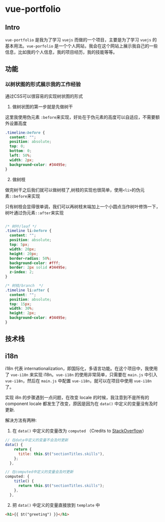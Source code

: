 # vue-portfolio

## Intro

`vue-portfolio` 是我为了学习 `vuejs` 而做的一个项目，主要是为了学习 `vuejs` 的基本用法。`vue-porfolio` 是一个个人网站，我会在这个网站上展示我自己的一些信息，比如我的个人信息，我的项目经历，我的技能等等。

## 功能
### 以树状图的形式展示我的工作经验
通过CSS可以很容易的实现树状图的形式
1. 做树状图的第一步就是先做树干

这里我使用伪元素 `:before`来实现，好处在于伪元素的高度可以自适应，不需要额外设置高度

```css
.timeline:before {
  content: "";
  position: absolute;
  top: 0;
  bottom: 0;
  left: 50%;
  width: 2px;
  background-color: #34495e;
}
```
2. 做树枝

做完树干之后我们就可以做树枝了,树枝的实现也很简单，使用`<li>`的伪元素`::before`来实现

只有树枝会显得很单调，我们可以再树枝末端加上一个小圆点当作树叶修饰一下，
树叶通过伪元素`::after`来实现

```css

/* 树叶/leaf */
.timeline li:before {
  content: "";
  position: absolute;
  top: 5px;
  width: 20px;
  height: 20px;
  border-radius: 50%;
  background-color: #fff;
  border: 2px solid #34495e;
  z-index: 2;
}

/* 树枝/branch  */
.timeline li:after {
  content: "";
  position: absolute;
  top: 15px;
  width: 30%;
  height: 2px;
  background-color: #34495e;
}

```

## 技术栈

## i18n

i18n 代表 internationalization，即国际化，多语言功能。在这个项目中，我使用了 `vue-i18n` 来实现 i18n。`vue-i18n` 的使用非常简单，只需要在 `main.js` 中引入 `vue-i18n`，然后在 `main.js` 中配置 `vue-i18n`，就可以在项目中使用 `vue-i18n` 了。

实现 i8n 的步骤遇到一点问题，在改变 locale 的时候，我注意到不是所有的 component locale 都发生了改变，原因是因为在 `data()` 中定义的变量没有及时更新.

解决方法有两种:

1. 在 `data()` 中定义的变量改为 `computed` （Credits to [StackOverflow](https://stackoverflow.com/questions/50278554/vue-i18n-not-updating-when-changing-locale)）

```js
// 在data中定义的变量不会及时更新
data() {
    return {
      title: this.$t("sectionTitles.skills"),
    };
  },
```

```js
// 在computed中定义的变量会及时更新
computed: {
    title() {
      return this.$t("sectionTitles.skills");
    },
  },
```

2. 把 `data()` 中定义的变量直接放到 `template` 中

```html
<h1>{{ $t("greeting") }}</h1>
```
